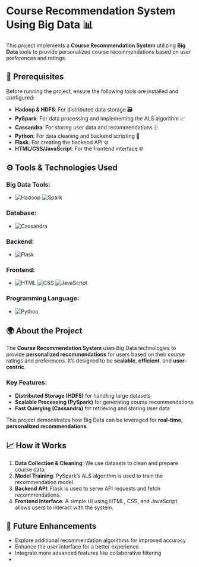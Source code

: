 # Course Recommendation System Using Big Data 📊

This project implements a **Course Recommendation System** utilizing **Big Data** tools to provide personalized course recommendations based on user preferences and ratings.

## 🔑 Prerequisites

Before running the project, ensure the following tools are installed and configured:

- **Hadoop & HDFS**: For distributed data storage 🗃️
- **PySpark**: For data processing and implementing the ALS algorithm 📈
- **Cassandra**: For storing user data and recommendations 🗄️
- **Python**: For data cleaning and backend scripting 🐍
- **Flask**: For creating the backend API ⚙️
- **HTML/CSS/JavaScript**: For the frontend interface 🌐

## ⚙️ Tools & Technologies Used

### Big Data Tools:
- ![Hadoop](https://img.shields.io/badge/Hadoop-007ACC?style=flat&logo=apache-hadoop&logoColor=white) ![Spark](https://img.shields.io/badge/Spark-4E88B0?style=flat&logo=apache-spark&logoColor=white)

### Database:
- ![Cassandra](https://img.shields.io/badge/Cassandra-1287B1?style=flat&logo=apache-cassandra&logoColor=white)

### Backend:
- ![Flask](https://img.shields.io/badge/Flask-000000?style=flat&logo=flask&logoColor=white)

### Frontend:
- ![HTML](https://img.shields.io/badge/HTML-E34F26?style=flat&logo=html5&logoColor=white)
  ![CSS](https://img.shields.io/badge/CSS-1572B6?style=flat&logo=css3&logoColor=white)
  ![JavaScript](https://img.shields.io/badge/JavaScript-F7DF1E?style=flat&logo=javascript&logoColor=black)

### Programming Language:
- ![Python](https://img.shields.io/badge/Python-3776AB?style=flat&logo=python&logoColor=white)

## 🌍 About the Project

The **Course Recommendation System** uses Big Data technologies to provide **personalized recommendations** for users based on their course ratings and preferences. It’s designed to be **scalable**, **efficient**, and **user-centric**.

### Key Features:
- **Distributed Storage (HDFS)** for handling large datasets
- **Scalable Processing (PySpark)** for generating course recommendations
- **Fast Querying (Cassandra)** for retrieving and storing user data

This project demonstrates how Big Data can be leveraged for **real-time, personalized recommendations**.

## 📈 How it Works

1. **Data Collection & Cleaning**: We use datasets to clean and prepare course data.
2. **Model Training**: PySpark’s ALS algorithm is used to train the recommendation model.
3. **Backend API**: Flask is used to serve API requests and fetch recommendations.
4. **Frontend Interface**: A simple UI using HTML, CSS, and JavaScript allows users to interact with the system.

## 🚀 Future Enhancements

- Explore additional recommendation algorithms for improved accuracy
- Enhance the user interface for a better experience
- Integrate more advanced features like collaborative filtering
- 
